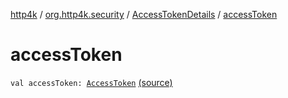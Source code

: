 [http4k](../../index.md) / [org.http4k.security](../index.md) / [AccessTokenDetails](index.md) / [accessToken](./access-token.md)

# accessToken

`val accessToken: `[`AccessToken`](../-access-token/index.md) [(source)](https://github.com/http4k/http4k/blob/master/http4k-security-oauth/src/main/kotlin/org/http4k/security/AccessToken.kt#L15)
